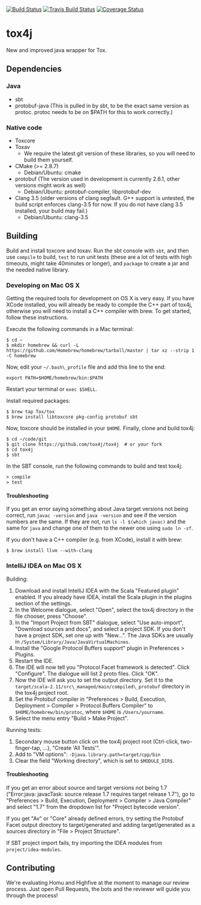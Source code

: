 [![Build Status](https://jenkins.libtoxcore.so/job/Sync%20Tox4j/badge/icon)](https://jenkins.libtoxcore.so/job/Sync%20Tox4j/)
[![Travis Build Status](https://api.travis-ci.org/tox4j/tox4j.svg)](https://travis-ci.org/tox4j/tox4j)
[![Coverage Status](https://coveralls.io/repos/tox4j/tox4j/badge.svg?branch=auto)](https://coveralls.io/r/tox4j/tox4j?branch=auto)

# tox4j

New and improved java wrapper for Tox.

## Dependencies

### Java

* sbt
* protobuf-java (This is pulled in by sbt, to be the exact same version as protoc. protoc needs to be on $PATH for this to work correctly.)

### Native code

* Toxcore
* Toxav
  * We require the latest git version of these libraries, so you will need to build them yourself.
* CMake (>= 2.8.7)
  * Debian/Ubuntu: cmake
* protobuf (The version used in development is currently 2.6.1, other versions might work as well)
  * Debian/Ubuntu: protobuf-compiler, libprotobuf-dev
* Clang 3.5 (older versions of clang segfault. G++ support is untested, the build script enforces clang-3.5 for now. If you do not have clang 3.5 installed, your build may fail.)
  * Debian/Ubuntu: clang-3.5

## Building

Build and install toxcore and toxav. Run the sbt console with ```sbt```, and then use ```compile``` to build, ```test``` to run unit tests (these are a lot of tests with high timeouts, might take 40minutes or longer), and ```package``` to create a jar and the needed native library.

### Developing on Mac OS X

Getting the required tools for development on OS X is very easy. If you have XCode installed, you will already be ready to compile the C++ part of tox4j, otherwise you will need to install a C++ compiler with brew. To get started, follow these instructions.

Execute the following commands in a Mac terminal:
```
$ cd ~
$ mkdir homebrew && curl -L https://github.com/Homebrew/homebrew/tarball/master | tar xz --strip 1 -C homebrew
```

Now, edit your `~/.bash\_profile` file and add this line to the end:
```
export PATH=$HOME/homebrew/bin:$PATH
```

Restart your terminal or `exec $SHELL`.

Install required packages:
```
$ brew tap Tox/tox
$ brew install libtoxcore pkg-config protobuf sbt 
```

Now, toxcore should be installed in your `$HOME`. Finally, clone and build tox4j:
```
$ cd ~/code/git
$ git clone https://github.com/tox4j/tox4j  # or your fork
$ cd tox4j
$ sbt
```

In the SBT console, run the following commands to build and test tox4j:
```
> compile
> test
```

#### Troubleshooting

If you get an error saying something about Java target versions not being correct, run `javac -version` and `java -version` and see if the version numbers are the same. If they are not, run `ls -l $(which javac)` and the same for `java` and change one of them to the newer one using `sudo ln -sf`.

If you don't have a C++ compiler (e.g. from XCode), install it with brew:
```
$ brew install llvm --with-clang
```

### IntelliJ IDEA on Mac OS X

Building:

1. Download and install IntelliJ IDEA with the Scala "Featured plugin" enabled. If you already have IDEA, install the Scala plugin in the plugins section of the settings.
2. In the Welcome dialogue, select "Open", select the tox4j directory in the file chooser, press "Choose".
3. In the "Import Project from SBT" dialogue, select "Use auto-import", "Download sources and docs", and select a project SDK. If you don't have a project SDK, set one up with "New...". The Java SDKs are usually in `/System/Library/Java/JavaVirtualMachines`.
4. Install the "Google Protocol Buffers support" plugin in Preferences > Plugins.
5. Restart the IDE.
6. The IDE will now tell you "Protocol Facet framework is detected". Click "Configure". The dialogue will list 2 proto files. Click "OK".
7. Now the IDE will ask you to set the output directory. Set it to the `target/scala-2.11/src\_managed/main/compiled\_protobuf` directory in the tox4j project root.
8. Set the Protobuf compiler in "Preferences > Build, Execution, Deployment > Compiler > Protocol Buffers Compiler" to `$HOME/homebrew/bin/protoc`, where `$HOME` is `/Users/yourname`.
9. Select the menu entry "Build > Make Project".

Running tests:

1. Secondary mouse button click on the tox4j project root (Ctrl-click, two-finger-tap, ...), "Create 'All Tests'".
2. Add to "VM options": `-Djava.library.path=target/cpp/bin`
3. Clear the field "Working directory", which is set to `$MODULE_DIR$`.

#### Troubleshooting

If you get an error about source and target versions not being 1.7 ("Error:java: javacTask: source release 1.7 requires target release 1.7"), go to "Preferences > Build, Execution, Deployment > Compiler > Java Compiler" and select "1.7" from the dropdown list for "Project bytecode version".

If you get "Av" or "Core" already defined errors, try setting the Protobuf Facet output directory to target/generated and adding target/generated as a sources directory in "File > Project Structure".

If SBT project import fails, try importing the IDEA modules from `project/idea-modules`.


## Contributing

We're evaluating Homu and Highfive at the moment to manage our review process. Just open Pull Requests, the bots and the reviewer will guide you through the process!
